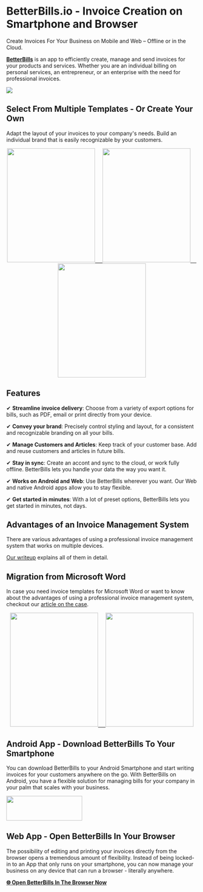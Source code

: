 # BetterBills.io - Invoice Creation on Smartphone and Browser
Create Invoices For Your Business on Mobile and Web – Offline or in the Cloud.

[**BetterBills**](https://betterbills.io/?mtm_campaign=github&mtm_kwd=header_text) is an app to efficiently create, manage and send invoices for your products and services. Whether you are an individual billing on personal services, an entrepreneur, or an enterprise with the need for professional invoices.

<a href="https://betterbills.io/?mtm_campaign=github&mtm_kwd=header_image">![](https://betterbills.io/wp-content/uploads/BetterBills-Devices.png)</a>

## Select From Multiple Templates - Or Create Your Own

Adapt the layout of your invoices to your company's needs. Build an individual brand that is easily recognizable by your customers.

<p align="center">
<a href="https://betterbills.io/?mtm_campaign=github&mtm_kwd=bill_image">
<img src="https://betterbills.io/wp-content/uploads/simple-232x300.png" width="232" height="300" />
&nbsp;&nbsp;&nbsp;
<img src="https://betterbills.io/wp-content/uploads/modern-232x300.png" width="232" height="300" />
&nbsp;&nbsp;&nbsp;
<img src="https://betterbills.io/wp-content/uploads/custom-232x300.png" width="232" height="300" />
</a>
</p>

## Features

✔ **Streamline invoice delivery**: Choose from a variety of export options for bills, such as PDF, email or print directly from your device.

✔ **Convey your brand**: Precisely control styling and layout, for a consistent and recognizable branding on all your bills.

✔ **Manage Customers and Articles**: Keep track of your customer base. Add and reuse customers and articles in future bills.

✔ **Stay in sync**: Create an accont and sync to the cloud, or work fully offline. BetterBills lets you handle your data the way you want it.

✔ **Works on Android and Web**: Use BetterBills wherever you want. Our Web and native Android apps allow you to stay flexible.

✔ **Get started in minutes**: With a lot of preset options, BetterBills lets you get started in minutes, not days.

## Advantages of an Invoice Management System

There are various advantages of using a professional invoice management system that works on multiple devices.

[Our writeup](https://betterbills.io/create-invoices-on-smartphone-or-tablet/?mtm_campaign=github&mtm_kwd=text) explains all of them in detail.

## Migration from Microsoft Word

In case you need invoice templates for Microsoft Word or want to know about the advantages of using a professional invoice management system, checkout our [article on the case](https://betterbills.io/word-invoice-templates-free-download/?mtm_campaign=github&mtm_kwd=word_text).

<p align="center">
<a href="https://betterbills.io/word-invoice-templates-free-download/?mtm_campaign=github&mtm_kwd=word_image">
<img src="https://betterbills.io/wp-content/uploads/Word-Invoice-Templates-Free-Download-Professional-232x300.png" width="232" height="300" />
&nbsp;&nbsp;&nbsp;
<img src="https://betterbills.io/wp-content/uploads/Word-Invoice-Templates-Free-Download-Modern-232x300.png" width="232" height="300" />
</a>
</p>

## Android App - Download BetterBills To Your Smartphone

You can download BetterBills to your Android Smartphone and start writing invoices for your customers anywhere on the go. With BetterBills on Android, you have a flexible solution for managing bills for your company in your palm that scales with your business.

<a href="https://play.google.com/store/apps/details?id=io.betterbills.app"><img src="https://betterbills.io/wp-content/uploads/Google_Play_Store_badge_EN.svg" width="200" height="65" /></a>

## Web App - Open BetterBills In Your Browser

The possibility of editing and printing your invoices directly from the browser opens a tremendous amount of flexibility. Instead of being locked-in to an App that only runs on your smartphone, you can now manage your business on any device that can run a browser - literally anywhere.

[**🌐 Open BetterBills In The Browser Now**](https://app.betterbills.io)
